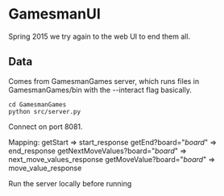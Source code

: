 GamesmanUI
===
Spring 2015 we try again to the web UI to end them all.

Data
---
Comes from GamesmanGames server, which runs files in GamesmanGames/bin with the --interact flag basically.
```
cd GamesmanGames
python src/server.py
```
Connect on port 8081.



Mapping:
getStart => start_response
getEnd?board="*board*" => end_response
getNextMoveValues?board="*board*" => next_move_values_response
getMoveValue?board="*board*" => move_value_response


Run the server locally before running